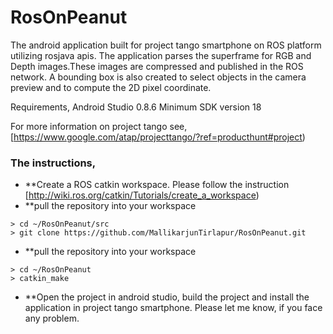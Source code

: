 # RosOnPeanut

The android application built for project tango smartphone on ROS platform utilizing rosjava apis. 
The application parses the superframe for RGB and Depth images.These images are compressed and published in the ROS network.
A bounding box is also created to select objects in the camera preview and to compute the 2D pixel coordinate.

Requirements,
Android Studio 0.8.6
Minimum SDK version 18

For more information on project tango see,
[https://www.google.com/atap/projecttango/?ref=producthunt#project)

### The instructions,
* **Create a ROS catkin workspace. Please follow the instruction [http://wiki.ros.org/catkin/Tutorials/create_a_workspace)
* **pull the repository into your workspace
```
> cd ~/RosOnPeanut/src
> git clone https://github.com/MallikarjunTirlapur/RosOnPeanut.git
````
* **pull the repository into your workspace
```
> cd ~/RosOnPeanut
> catkin_make
```
* **Open the project in android studio, build the project and install the application in project tango smartphone. 
Please let me know, if you face any problem.


